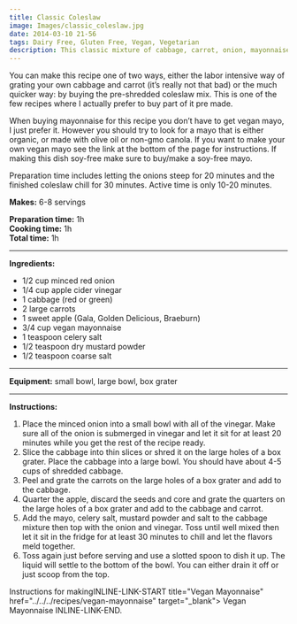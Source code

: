 ```yaml
---
title: Classic Coleslaw
image: Images/classic_coleslaw.jpg
date: 2014-03-10 21-56
tags: Dairy Free, Gluten Free, Vegan, Vegetarian
description: This classic mixture of cabbage, carrot, onion, mayonnaise and vinegar makes a great accompaniment to roasted potatoes and anything covered in BBQ sauce. A summer must have!
---
```

You can make this recipe one of two ways, either the labor intensive way of grating your own cabbage and carrot (it’s really not that bad) or the much quicker way: by buying the pre-shredded coleslaw mix. This is one of the few recipes where I actually prefer to buy part of it pre made.

When buying mayonnaise for this recipe you don’t have to get vegan mayo, I just prefer it. However you should try to look for a mayo that is either organic, or made with olive oil or non-gmo canola. 
If you want to make your own vegan mayo see the link at the bottom of the page for instructions. If making this dish soy-free make sure to buy/make a soy-free mayo.

Preparation time includes letting the onions steep for 20 minutes and the finished coleslaw chill for 30 minutes. Active time is only 10-20 minutes.

**Makes:** 6-8 servings

**Preparation time:** 1h  
**Cooking time:** 1h  
**Total time:** 1h

---

**Ingredients:**

- 1/2  cup minced red onion
- 1/4 cup apple cider vinegar
- 1 cabbage (red or green)
- 2 large carrots
- 1 sweet apple (Gala, Golden Delicious, Braeburn)
- 3/4 cup vegan mayonnaise
- 1 teaspoon celery salt
- 1/2 teaspoon dry mustard powder
- 1/2  teaspoon coarse salt


---

**Equipment:** small bowl, large bowl, box grater

---

**Instructions:**

1. Place the minced onion into a small bowl with all of the vinegar. Make sure all of the onion is submerged in vinegar and let it sit for at least 20 minutes while you get the rest of the recipe ready.
1. Slice the cabbage into thin slices or shred it on the large holes of a box grater. Place the cabbage into a large bowl. You should have about 4-5 cups of shredded cabbage.
1. Peel and grate the carrots on the large holes of a box grater and add to the cabbage.
1. Quarter the apple, discard the seeds and core and grate the quarters on the large holes of a box grater and add to the cabbage and carrot.
1. Add the mayo, celery salt, mustard powder and salt to the cabbage mixture then top with the onion and vinegar. Toss until well mixed then let it sit in the fridge for at least 30 minutes to chill and let the flavors meld together. 
1. Toss again just before serving and use a slotted spoon to dish it up. The liquid will settle to the bottom of the bowl. You can either drain it off or just scoop from the top. 


Instructions for makingINLINE-LINK-START title="Vegan Mayonnaise" href="../../../recipes/vegan-mayonnaise" target="_blank"> Vegan Mayonnaise INLINE-LINK-END.
